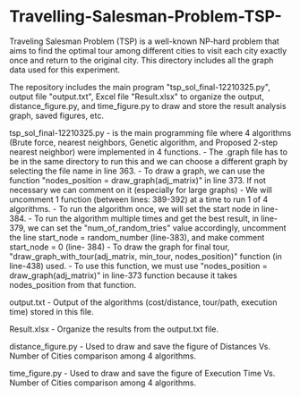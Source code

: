 # Travelling-Salesman-Problem-TSP-
Traveling Salesman Problem (TSP) is a well-known NP-hard problem that aims to find the optimal tour among different cities to visit each city exactly once and return to the original city. This directory includes all the graph data used for this experiment.

The repository includes the main program "tsp_sol_final-12210325.py", output file "output.txt", Excel file "Result.xlsx" to organize the output, distance_figure.py, and time_figure.py to draw and store the result analysis graph, saved figures, etc.

tsp_sol_final-12210325.py 
	- is the main programming file where 4 algorithms (Brute force, nearest neighbors, Genetic algorithm, and Proposed 2-step nearest neighbor) were implemented in 4 functions.
	- The .graph file has to be in the same directory to run this and we can choose a different graph by selecting the file name in line 363. 
	- To draw a graph, we can use the function "nodes_position = draw_graph(adj_matrix)" in line 373. If not necessary we can comment on it (especially for large graphs)
	- We will uncomment 1 function (between lines: 389-392) at a time to run 1 of 4 algorithms.
		- To run the algorithm once, we will set the start node in line- 384.
		- To run the algorithm multiple times and get the best result, in line- 379, we can set the "num_of_random_tries" value accordingly, uncomment the line start_node = random_number (line-383), and make comment start_node = 0 (line- 384)
	- To draw the graph for final tour, "draw_graph_with_tour(adj_matrix, min_tour, nodes_position)" function (in line-438) used. 
		- To use this function, we must use "nodes_position = draw_graph(adj_matrix)" in line-373 function because it takes nodes_position from that function.

output.txt
	- Output of the algorithms (cost/distance, tour/path, execution time) stored in this file.
	
Result.xlsx
	- Organize the results from the output.txt file.
	
distance_figure.py
	- Used to draw and save the figure of Distances Vs. Number of Cities comparison among 4 algorithms. 
	
time_figure.py
	- Used to draw and save the figure of Execution Time Vs. Number of Cities comparison among 4 algorithms. 
		
